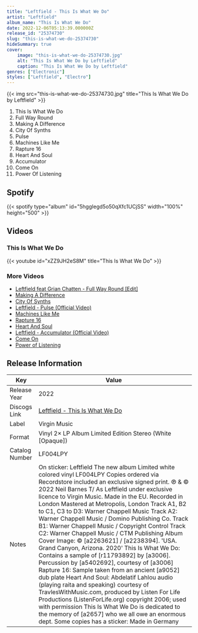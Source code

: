 ```yaml
---
title: "Leftfield - This Is What We Do"
artist: "Leftfield"
album_name: "This Is What We Do"
date: 2022-12-06T05:13:39.000000Z
release_id: "25374730"
slug: "this-is-what-we-do-25374730"
hideSummary: true
cover:
    image: "this-is-what-we-do-25374730.jpg"
    alt: "This Is What We Do by Leftfield"
    caption: "This Is What We Do by Leftfield"
genres: ["Electronic"]
styles: ["Leftfield", "Electro"]
---
```


{{< img src="this-is-what-we-do-25374730.jpg" title="This Is What We Do by Leftfield" >}}

<!-- section break -->

1. This Is What We Do
2. Full Way Round
3. Making A Difference
4. City Of Synths
5. Pulse
6. Machines Like Me
7. Rapture 16
8. Heart And Soul
9. Accumulator
10. Come On
11. Power Of Listening

<!-- section break -->


## Spotify
{{< spotify type="album" id="5hggIegd5o50qXfc1UCjSS" width="100%" height="500" >}}



## Videos
### This Is What We Do
{{< youtube id="xZZ9JH2eS8M" title="This Is What We Do" >}}<br>

### More Videos

- [Leftfield feat Grian Chatten - Full Way Round [Edit]](https://www.youtube.com/watch?v=8XoC_GFl-Ak)
- [Making A Difference](https://www.youtube.com/watch?v=7WIyTMT47ls)
- [City Of Synths](https://www.youtube.com/watch?v=I3wZZJQW028)
- [Leftfield - Pulse (Official Video)](https://www.youtube.com/watch?v=q2-U9VJr2Iw)
- [Machines Like Me](https://www.youtube.com/watch?v=1x8WoM-GwHM)
- [Rapture 16](https://www.youtube.com/watch?v=VXH3OsAOI_A)
- [Heart And Soul](https://www.youtube.com/watch?v=EBXjesn-xqI)
- [Leftfield - Accumulator (Official Video)](https://www.youtube.com/watch?v=CW0g4FzyqqU)
- [Come On](https://www.youtube.com/watch?v=nBjO_SXGoDE)
- [Power of Listening](https://www.youtube.com/watch?v=nOLCBYc2u1M)


## Release Information
|  Key           | Value                                                |
| ---------------| ---------------------------------------------------- |
| Release Year   | 2022                                   |
| Discogs Link   | [Leftfield - This Is What We Do](https://www.discogs.com/release/25374730-Leftfield-This-Is-What-We-Do) |
| Label          | Virgin Music |
| Format         | Vinyl 2× LP Album Limited Edition Stereo (White [Opaque]) |
| Catalog Number | LF004LPY |
| Notes | On sticker: Leftfield The new album Limited white colored vinyl LF004LPY  Copies ordered via Recordstore included an exclusive signed print.  ℗ & © 2022 Neil Barnes T/ As Leftfield under exclusive licence to Virgin Music. Made in the EU.  Recorded in London Mastered at Metropolis, London  Track A1, B2 to C1, C3 to D3: Warner Chappell Music Track A2: Warner Chappell Music / Domino Publishing Co. Track B1: Warner Chappell Music / Copyright Control Track C2: Warner Chappell Music / CTM Publishing  Album Cover Image: © [a2263621] / [a2238394]. 'USA. Grand Canyon, Arizona. 2020'  This Is What We Do: Contains a sample of [r11793892] by [a3006]. Percussion by [a5402692], courtesy of [a3006] Rapture 16: Sample taken from an ancient [a9052] dub plate Heart And Soul: Abdelatif Lahlou audio (playing raita and speaking) courtesy of TravlesWithMusic.com, produced by Listen For Life Productions (ListenForLife.org) copyright 2006; used with permission  This Is What We Do is dedicated to the memory of [a2657] who we all owe an enormous dept.  Some copies has a sticker: Made in Germany |